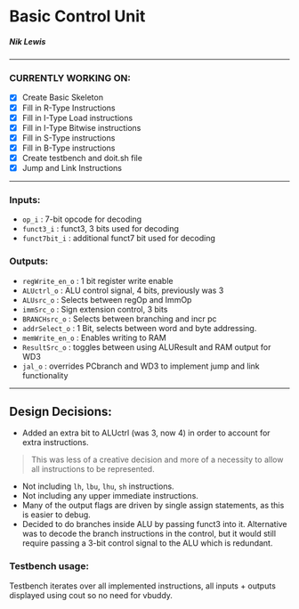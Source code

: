 # Basic Control Unit
##### Nik Lewis

---
### CURRENTLY WORKING ON:

- [x] Create Basic Skeleton
- [x] Fill in R-Type Instructions
- [x] Fill in I-Type Load instructions
- [x] Fill in I-Type Bitwise instructions
- [x] Fill in S-Type instructions
- [x] Fill in B-Type instructions
- [x] Create testbench and doit.sh file
- [x] Jump and Link Instructions

---

### Inputs:

* `op_i` : 7-bit opcode for decoding
* `funct3_i` : funct3, 3 bits used for decoding
* `funct7bit_i` : additional funct7 bit used for decoding

### Outputs:
* `regWrite_en_o` : 1 bit register write enable
* `ALUctrl_o` : ALU control signal, 4 bits, previously was 3
* `ALUsrc_o` : Selects between regOp and ImmOp
* `immSrc_o` : Sign extension control, 3 bits
* `BRANCHsrc_o` : Selects between branching and incr pc
* `addrSelect_o` : 1 Bit, selects between word and byte addressing.
* `memWrite_en_o` : Enables writing to RAM
* `ResultSrc_o` : toggles between using ALUResult and RAM output for WD3
* `jal_o` : overrides PCbranch and WD3 to implement jump and link functionality 

---

## Design Decisions:

* Added an extra bit to ALUctrl (was 3, now 4) in order to account for extra instructions.
> This was less of a creative decision and more of a necessity to allow all instructions to be represented.
* Not including `lh`, `lbu`, `lhu`, `sh` instructions.
* Not including any upper immediate instructions.
* Many of the output flags are driven by single assign statements, as this is easier to debug. 
* Decided to do branches inside ALU by passing funct3 into it. Alternative was to decode the branch instructions in the control, but it would still require passing a 3-bit control signal to the ALU which is redundant.

### Testbench usage:

Testbench iterates over all implemented instructions, all inputs + outputs displayed using cout so no need for vbuddy. 
